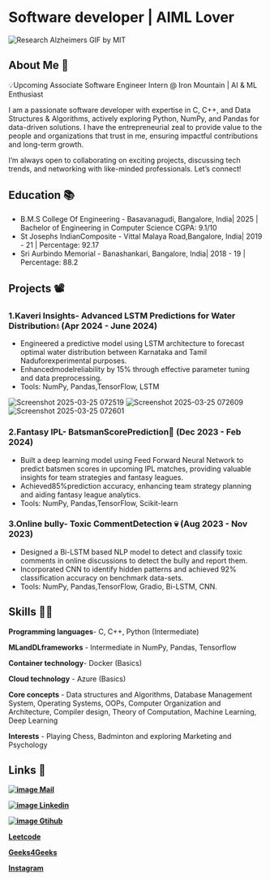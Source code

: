 # Software developer | AIML Lover 
![Research Alzheimers GIF by MIT](https://github.com/user-attachments/assets/8e474acc-4eaa-430a-940d-b90df721f610)


## About Me 🤝
💡Upcoming Associate Software Engineer Intern @ Iron Mountain | AI & ML Enthusiast

I am a passionate software developer with expertise in C, C++, and Data Structures & Algorithms, actively exploring Python, NumPy, and Pandas for data-driven solutions. I have the entrepreneurial zeal to provide value to the people and organizations that trust in me, ensuring impactful contributions and long-term growth.

I’m always open to collaborating on exciting projects, discussing tech trends, and networking with like-minded professionals. Let’s connect!

## Education 📚
- B.M.S College Of Engineering - Basavanagudi, Bangalore, India|                 2025
     | Bachelor of Engineering in Computer Science CGPA: 9.1/10
- St Josephs IndianComposite - Vittal Malaya Road,Bangalore, India|         2019 - 21
     | Percentage: 92.17
- Sri Aurbindo Memorial - Banashankari, Bangalore, India|                   2018 - 19
     | Percentage: 88.2
 
## Projects 📽️
### 1.Kaveri Insights- Advanced LSTM Predictions for Water Distribution💧  (__Apr 2024 - June 2024__)
 - Engineered a predictive model using LSTM architecture to forecast optimal water distribution between Karnataka and Tamil
   Naduforexperimental purposes.
 - Enhancedmodelreliability by 15% through effective parameter tuning and data preprocessing.
 - Tools: NumPy, Pandas,TensorFlow, LSTM
   
![Screenshot 2025-03-25 072519](https://github.com/user-attachments/assets/eeab4e3d-db9d-4222-a5b4-31d73503e2b8)
![Screenshot 2025-03-25 072609](https://github.com/user-attachments/assets/8fbfd1a8-ca82-4d99-9a23-05e3f767bb27)
![Screenshot 2025-03-25 072601](https://github.com/user-attachments/assets/aa59cc64-f989-4358-9e28-c1e1f0226a42)


###  2.Fantasy IPL- BatsmanScorePrediction🏏  (__Dec 2023 - Feb 2024__)
 - Built a deep learning model using Feed Forward Neural Network to predict batsmen scores in upcoming IPL matches,
 providing valuable insights for team strategies and fantasy leagues.
 - Achieved85%prediction accuracy, enhancing team strategy planning and aiding fantasy league analytics.
 - Tools: NumPy, Pandas,TensorFlow, Scikit-learn
   
### 3.Online bully- Toxic CommentDetection 💀  (__Aug 2023 - Nov 2023__)
  - Designed a Bi-LSTM based NLP model to detect and classify toxic comments in online discussions to detect the bully and
    report them.
  - Incorporated CNN to identify hidden patterns and achieved 92% classification accuracy on benchmark data-sets.
  - Tools: NumPy, Pandas,TensorFlow, Gradio, Bi-LSTM, CNN.

## Skills 🧑‍💻
**Programming languages**-  C, C++, Python (Intermediate)

**MLandDLframeworks** -      Intermediate in NumPy, Pandas, Tensorflow

**Container technology**-   Docker (Basics)

**Cloud technology** -      Azure (Basics)

**Core concepts** -         Data structures and Algorithms, Database Management System, Operating Systems, OOPs,
                            Computer Organization and Architecture, Compiler design, Theory of Computation, Machine
                            Learning, Deep Learning
                        
**Interests** -             Playing Chess, Badminton and exploring Marketing and Psychology

## Links 🔗

[**![image](https://github.com/user-attachments/assets/7519966f-a56e-413c-80f5-29dbac317246)
Mail**](shaan.09042@gmail.com)

[**![image](https://github.com/user-attachments/assets/586bc859-6440-47c0-a0e1-3f5f78b0b210)
Linkedin**](https://www.linkedin.com/in/shrawanofficial/)

[**![image](https://github.com/user-attachments/assets/9e9793c9-7360-4dcf-9fe2-62ae96e7ebfe)
Gtihub**](https://github.com/shrwnOfficial)

[**Leetcode**](https://leetcode.com/u/shaan_noob/)

[**Geeks4Geeks**](https://www.geeksforgeeks.org/user/shaan09042/)

[**Instagram**](https://www.instagram.com/shrwn_official/)


